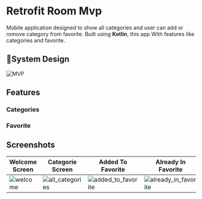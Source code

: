 # Retrofit Room Mvp

Mobile application designed to show all categories and user can add or romove category from favorite. Built using **Kotlin**, this app With features like categories and favorite.

## 🎨System Design
![MVP](https://github.com/user-attachments/assets/1f1c9976-ccc8-427a-b3cc-131cd3014c8d)


## Features

### Categories
### Favorite



## Screenshots

| Welcome Screen | Categorie Screen | Added To Favorite | Already In Favorite | Favorite Screen  | Removed From Favorite | 
|---------------|--------------|---------------|---------------|---------------|---------------|
| ![welcome](https://github.com/user-attachments/assets/f417628b-9e79-4668-9dd3-e24c18879bf9) | ![all_categories](https://github.com/user-attachments/assets/4d3d716e-5a30-46aa-bedc-0050f15c7476) | ![added_to_favorite](https://github.com/user-attachments/assets/5716370a-38d6-4695-81dd-eadd34b72f97) | ![already_in_favorite](https://github.com/user-attachments/assets/58032a87-19ec-4eaa-8183-e902ff483b15) |                                                                                                                                      ![my_favorites](https://github.com/user-attachments/assets/fcbd1d78-0ea7-4161-b3b8-30b08475c29c) | ![removed_from_favorite](https://github.com/user-attachments/assets/14814a82-bfb7-4407-9198-84d2754fafe3)





